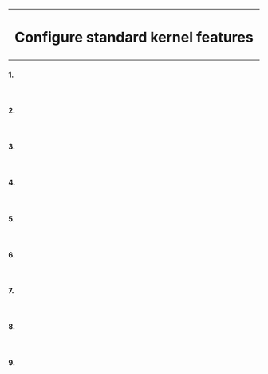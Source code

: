 ---------------------------------------------------------------------------------
# <p align='center'> Configure standard kernel features </p>
---------------------------------------------------------------------------------


#### 1. 
<br />

#### 2. 
<br />

#### 3. 
<br />

#### 4. 
<br />

#### 5. 
<br />

#### 6. 
<br />

#### 7. 
<br />

#### 8. 
<br />

#### 9. 
<br />

